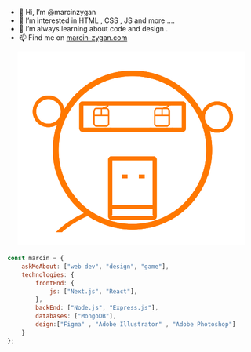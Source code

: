 - 👋 Hi, I’m @marcinzygan 
- 👀 I’m interested in HTML , CSS , JS  and more ....
- 🌱 I’m always learning about code and design .
- 📫 Find me on <a href="https://marcin-zygan.com">marcin-zygan.com</a>
<!---
marcinzygan/marcinzygan is a ✨ special ✨ repository because its `README.md` (this file) appears on your GitHub profile.
You can click the Preview link to take a look at your changes.
--->
<p align= "center">
  <img src= "https://github.com/marcinzygan/marcinzygan/blob/main/monkey.png" >
</p>

```javascript
const marcin = {
    askMeAbout: ["web dev", "design", "game"],
    technologies: {
        frontEnd: {
            js: ["Next.js", "React"],
        },
        backEnd: ["Node.js", "Express.js"],
        databases: ["MongoDB"],
        deign:["Figma" , "Adobe Illustrator" , "Adobe Photoshop"]
    }
};
```

